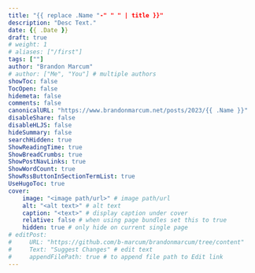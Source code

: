```yaml
---
title: "{{ replace .Name "-" " " | title }}"
description: "Desc Text."
date: {{ .Date }}
draft: true
# weight: 1
# aliases: ["/first"]
tags: [""]
author: "Brandon Marcum"
# author: ["Me", "You"] # multiple authors
showToc: false
TocOpen: false
hidemeta: false
comments: false
canonicalURL: "https://www.brandonmarcum.net/posts/2023/{{ .Name }}"
disableShare: false
disableHLJS: false
hideSummary: false
searchHidden: true
ShowReadingTime: true
ShowBreadCrumbs: true
ShowPostNavLinks: true
ShowWordCount: true
ShowRssButtonInSectionTermList: true
UseHugoToc: true
cover:
    image: "<image path/url>" # image path/url
    alt: "<alt text>" # alt text
    caption: "<text>" # display caption under cover
    relative: false # when using page bundles set this to true
    hidden: true # only hide on current single page
# editPost:
#     URL: "https://github.com/b-marcum/brandonmarcum/tree/content"
#     Text: "Suggest Changes" # edit text
#     appendFilePath: true # to append file path to Edit link
---
```

